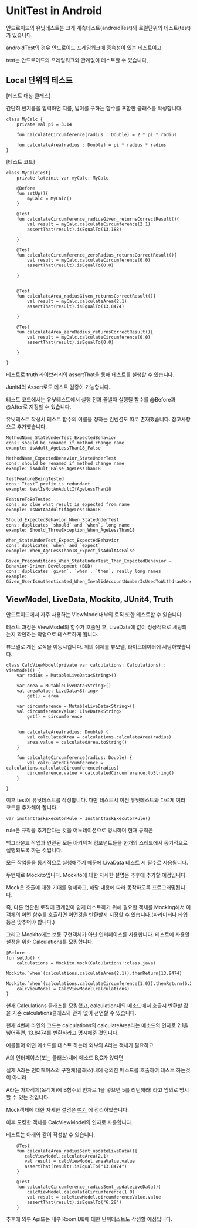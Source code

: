 # UnitTest in Android

안드로이드의 유닛테스트는 크게 계측테스트(androidTest)와 로컬단위의 테스트(test)가 있습니다.

androidTest의 경우 안드로이드 프레임워크에 종속성이 있는 테스트이고

test는 안드로이드의 프레임워크와 관계없이 테스트할 수 있습니다,

## Local 단위의 테스트

[테스트 대상 클래스]


간단히 반지름을 입력하면 지름, 넓이를 구하는 함수를 포함한 클래스를 작성합니다.
```
class MyCalc {
    private val pi = 3.14

    fun calculateCircumference(radius : Double) = 2 * pi * radius
    
    fun calculateArea(radius : Double) = pi * radius * radius
}
```

[테스트 코드]

```
class MyCalcTest{
    private lateinit var myCalc: MyCalc

    @Before
    fun setUp(){
        myCalc = MyCalc()
    }

    @Test
    fun calculateCircumference_radiusGiven_returnsCorrectResult(){
        val result = myCalc.calculateCircumference(2.1)
        assertThat(result).isEqualTo(13.188)

    }

    @Test
    fun calculateCircumference_zeroRadius_returnsCorrectResult(){
        val result = myCalc.calculateCircumference(0.0)
        assertThat(result).isEqualTo(0.0)

    }


    @Test
    fun calculateArea_radiusGiven_returnsCorrectResult(){
        val result = myCalc.calculateArea(2.1)
        assertThat(result).isEqualTo(13.8474)

    }

    @Test
    fun calculateArea_zeroRadius_returnsCorrectResult(){
        val result = myCalc.calculateCircumference(0.0)
        assertThat(result).isEqualTo(0.0)

    }

}

```
테스트로 truth 라이브러리의 assertThat을 통해 테스트를 실행할 수 있습니다.

Junit4의 Assert로도 테스트 검증이 가능합니다.

테스트 코드에서는 유닛테스트에서 실행 전과 끝낼때 실행될 함수를 @Before과 @After로 지정할 수 있습니다. 

유닛테스트 작성시 테스트 함수의 이름을 정하는 컨벤션도 따로 존재했습니다. 참고사항으로 추가했습니다.
```
MethodName_StateUnderTest_ExpectedBehavior
cons: should be renamed if method change name
example: isAdult_AgeLessThan18_False

MethodName_ExpectedBehavior_StateUnderTest
cons: should be renamed if method change name
example: isAdult_False_AgeLessThan18

testFeatureBeingTested
cons: “test” prefix is redundant
example: testIsNotAnAdultIfAgeLessThan18

FeatureToBeTested
cons: no clue what result is expected from name
example: IsNotAnAdultIfAgeLessThan18

Should_ExpectedBehavior_When_StateUnderTest
cons: duplicates `should` and `when`, long name
example: Should_ThrowException_When_AgeLessThan18

When_StateUnderTest_Expect_ExpectedBehavior
cons: duplicates `when` and `expect`
example: When_AgeLessThan18_Expect_isAdultAsFalse

Given_Preconditions_When_StateUnderTest_Then_ExpectedBehavior — Behavior-Driven Development (BDD)
cons: duplicates `given`, `when`, `then`; really long names
example: Given_UserIsAuthenticated_When_InvalidAccountNumberIsUsedToWithdrawMoney_Then_TransactionsWillFail

```

## ViewModel, LiveData, Mockito, JUnit4, Truth

안드로이드에서 자주 사용하는 ViewModel내부의 로직 또한 테스트할 수 있습니다. 

테스트 과정은 ViewModel의 함수가 호출된 후, LiveData에 값이 정상적으로 세팅되는지 확인하는 작업으로 테스트하게 됩니다.


뷰모델로 계산 로직을 이동시킵니다. 위의 예제를 뷰모델, 라이브데이터에 세팅하였습니다.
```
class CalcViewModel(private var calculations: Calculations) : ViewModel() {
    var radius = MutableLiveData<String>()

    var area = MutableLiveData<String>()
    val areaValue: LiveData<String>
        get() = area

    var circumference = MutableLiveData<String>()
    val circumferenceValue: LiveData<String>
        get() = circumference


    fun calculateArea(radius: Double) {
        val calculatedArea = calculations.calculateArea(radius)
        area.value = calculatedArea.toString()
    }

    fun calculateCircumference(radius: Double) {
        val calculatedCircumference = calculations.calculateCircumference(radius)
        circumference.value = calculatedCircumference.toString()
    }

}
```

이후 test에 유닛테스트를 작성합니다.
다만 테스트시 이전 유닛테스트와 다르게 여러 코드를 추가해야 합니다.

```@get:Rule
var instantTaskExecutorRule = InstantTaskExecutorRule()
```
rule은 규칙을 추가한다는 것을 어노테이션으로 명시하며 현재 규칙은

백그라운드 작업과 연관된 모든 아키텍쳐 컴포넌트들을 한개의 스레드에서 동기적으로 실행되도록 하는 것입니다.

모든 작업들을 동기적으로 실행해주기 때문에 LivaData 테스트 시 필수로 사용됩니다.

두번째로 Mockito입니다. Mockito에 대한 자세한 설명은 추후에 추가할 예정입니다.

Mock은 호출에 대한 기대를 명세하고, 해당 내용에 따라 동작하도록 프로그래밍됩니다.

즉, 다른 연관된 로직에 관계없이 쉽게 테스트하기 위해 필요한 객체를 Mocking해서 이 객체의 어떤 함수를 호출하면 어떤것을 반환할지 지정할 수 있습니다.(파라미터나 타입 등은 맞추어야 합니다.)

그리고 Mockito에는 보통 구현객체가 아닌 인터페이스를 사용합니다. 테스트에 사용할 설정을 위한 Calculations를 모킹합니다.

```
@Before
fun setUp() {
    calculations = Mockito.mock(Calculations::class.java)
    Mockito.`when`(calculations.calculateArea(2.1)).thenReturn(13.8474)
    Mockito.`when`(calculations.calculateCircumference(1.0)).thenReturn(6.28)
    calcViewModel = CalcViewModel(calculations)
}

```
현재 Calculations 클래스를 모킹했고, calculation내의 메소드에서 호출시 반환할 값을 기존 calculations클래스와 관계 없이 선언할 수 있습니다. 

현재 4번째 라인의 코드는 calculations의 calculateArea라는 메소드의 인자로 2.1을 넣어주면, 13.8474를 반환하라고 명시해준 것입니다.

예를들어 어떤 메소드를 테스트 하는데 외부의 A라는 객체가 필요하고

A의 인터페이스(또는 클래스)내에 메소드 B,C가 있다면

실제 A라는 인터페이스의 구현체(클래스)내에 정의한 메소드를 호출하여 테스트 하는것이 아니라

A라는 가짜객체(목객체)에 B함수의 인자로 1을 넣으면 5를 리턴해라! 라고 임의로 명시할 수 있는 것입니다.

Mock객체에 대한 자세한 설명은 [여기](https://oss.navercorp.com/jihoon97/AndroidStudy/blob/master/StudyLog/DAY06/%5BDAY05%2B%5D%20Mock.md) 에 정리하였습니다.

이후 모킹한 객체를 CalcViewModel의 인자로 사용합니다.

테스트는 아래와 같이 작성할 수 있습니다.
```
    @Test
    fun calculateArea_radiusSent_updateLiveData(){
       calcViewModel.calculateArea(2.1)
       val result = calcViewModel.areaValue.value
       assertThat(result).isEqualTo("13.8474")
    }

    @Test
    fun calculateCircumference_radiusSent_updateLiveData(){
        calcViewModel.calculateCircumference(1.0)
        val result = calcViewModel.circumferenceValue.value
        assertThat(result).isEqualTo("6.28")
    }

```
추후에 외부 Api또는 내부 Room DB에 대한 단위테스트도 작성할 예정입니다.
